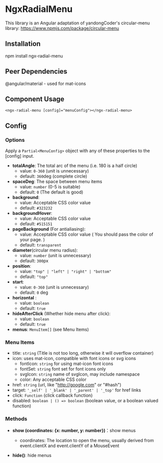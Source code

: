 # NgxRadialMenu

This library is an Angular adaptation of yandongCoder's circular-menu library:
https://www.npmjs.com/package/circular-menu

## Installation

npm install ngx-radial-menu

## Peer Dependencies

@angular/material - used for mat-icons

## Component Usage

`<ngx-radial-menu [config]="menuConfig"></ngx-radial-menu>`

## Config

### Options

Apply a `Partial<MenuConfig>` object with any of these properties to the [config] input.

- **totalAngle**: The total arc of the menu (i.e. 180 is a half circle)
  - value: `0-360` (unit is unnecessary)
  - default: ```360```deg (complete circle)
- **spaceDeg**: The space between menu items
  - value: ```number``` (0-5 is suitable)
  - default: ```0``` (The default is good)
- **background**:
  - value: Acceptable CSS color value
  - default: ```#323232```
- **backgroundHover**:
  - value: Acceptable CSS color value
  - default: ```#515151```
- **pageBackground** (For antialiasing):
  - value: Acceptable CSS color value ( You should pass the color of your page. )
  - default: ```transparent```
- **diameter**(circular menu radius):
  - value:  `number` (unit is unnecessary)
  - default: ```300```px
- **position**:
  - value: `"top" | "left" | "right" | "bottom"`
  - default: `"top"`
- **start**:
  - value: ```0-360``` (unit is unnecessary)
  - default: ```0``` deg
- **horizontal** :
  - value: ```boolean```
  - default: ```true```
- **hideAfterClick** (Whether hide menu after click):
  - value: ```boolean```
  - default: ```true```
- **menus**: `MenuItem[]` (see Menu Items)

### Menu Items

- title: `string` (Title is not too long, otherwise it will overflow container)
- icon: uses mat-icon, compatible with font icons or svg icons
  - fontIcon: `string` for using mat-icon font icons
  - fontSet: `string` font set for font icons only
  - svgIcon: `string` name of svgIcon, may include namespace
  - color: Any acceptable CSS color
- href: `string` (url, like "http://google.com" or "#hash")
- target: `'_self' | '_blank' | '_parent' | '_top'` for href links
- click: `Function` (click callback function)
- disabled: `boolean | () => boolean` (boolean value, or a boolean valued function)

### Methods

- **show (coordinates: {x: number, y: number})**：show menus
  - coordinates: The location to open the menu, usually derived from event.clientX and event.clientY of a MouseEvent

- **hide()**: hide menus
